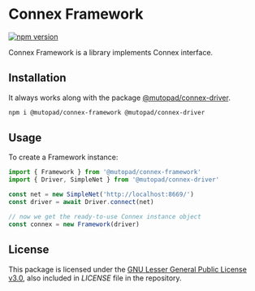# Connex Framework

[![npm version](https://badge.fury.io/js/%40vechain%2Fconnex-framework.svg)](https://badge.fury.io/js/%40vechain%2Fconnex-framework)

Connex Framework is a library implements Connex interface.

## Installation

It always works along with the package [@mutopad/connex-driver](https://github.com/mohsin-laeeque/mutopad-connex/tree/master/packages/driver).

```sh
npm i @mutopad/connex-framework @mutopad/connex-driver
```

## Usage


To create a Framework instance:

```typescript
import { Framework } from '@mutopad/connex-framework'
import { Driver, SimpleNet } from '@mutopad/connex-driver'

const net = new SimpleNet('http://localhost:8669/')
const driver = await Driver.connect(net)

// now we get the ready-to-use Connex instance object
const connex = new Framework(driver)
```

## License

This package is licensed under the
[GNU Lesser General Public License v3.0](https://www.gnu.org/licenses/lgpl-3.0.html), also included
in *LICENSE* file in the repository.

